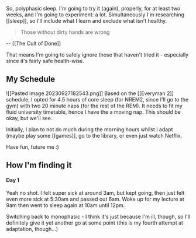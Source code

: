 So, polyphasic sleep. I'm going to try it (again), properly, for at least two weeks, and I'm going to experiment: a lot. Simultaneously I'm researching [[sleep]], so I'll include what I learn and exclude what isn't healthy.

> Those without dirty hands are wrong

-- [[The Cult of Done]]

That means I'm going to safely ignore those that haven't tried it - especially since it's fairly safe health-wise.

## My Schedule
![[Pasted image 20230927182543.png]]
Based on the [[Everyman 2]] schedule, I opted for 4.5 hours of core sleep (for NREM2, since I'll go to the gym) with two 20 minute naps (for the rest of the REM). It needs to fit my fluid university timetable, hence I have the a moving nap. This should be okay, but we'll see.

Initially, I plan to not do much during the morning hours whilst I adapt (maybe play some [[games]], go to the library, or even just watch Netflix.

Have fun, future me :)
## How I'm finding it
#### Day 1
Yeah no shot. I felt super sick at around 3am, but kept going, then just felt even more sick at 5:30am and passed out 6am. Woke up for my lecture at 9am then went to sleep again at 10am until 12pm.

Switching back to monophasic - I think it's just because I'm ill, though, so I'll definitely give it yet another go at some point (this is my fourth attempt at adaptation, though...)